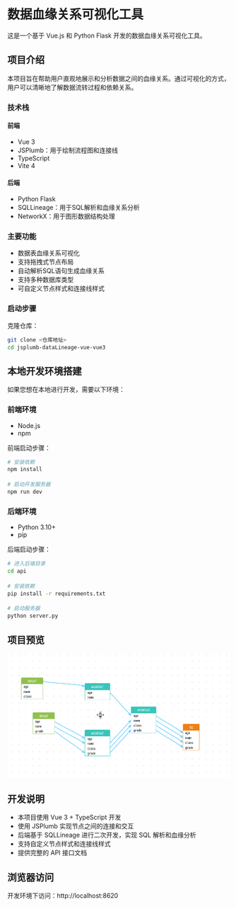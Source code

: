 # 数据血缘关系可视化工具

这是一个基于 Vue.js 和 Python Flask 开发的数据血缘关系可视化工具。

## 项目介绍

本项目旨在帮助用户直观地展示和分析数据之间的血缘关系。通过可视化的方式，用户可以清晰地了解数据流转过程和依赖关系。

### 技术栈

#### 前端
- Vue 3
- JSPlumb：用于绘制流程图和连接线
- TypeScript
- Vite 4

#### 后端
- Python Flask
- SQLLineage：用于SQL解析和血缘关系分析
- NetworkX：用于图形数据结构处理

### 主要功能
- 数据表血缘关系可视化
- 支持拖拽式节点布局
- 自动解析SQL语句生成血缘关系
- 支持多种数据库类型
- 可自定义节点样式和连接线样式


### 启动步骤

克隆仓库：
```bash
git clone <仓库地址>
cd jsplumb-dataLineage-vue-vue3
```



## 本地开发环境搭建

如果您想在本地进行开发，需要以下环境：

### 前端环境
- Node.js
- npm

前端启动步骤：
```bash
# 安装依赖
npm install

# 启动开发服务器
npm run dev
```

### 后端环境
- Python 3.10+
- pip

后端启动步骤：
```bash
# 进入后端目录
cd api

# 安装依赖
pip install -r requirements.txt

# 启动服务器
python server.py
```

## 项目预览

![数据血缘关系示例](src/assets/sample.png)

## 开发说明

- 本项目使用 Vue 3 + TypeScript 开发
- 使用 JSPlumb 实现节点之间的连接和交互
- 后端基于 SQLLineage 进行二次开发，实现 SQL 解析和血缘分析
- 支持自定义节点样式和连接线样式
- 提供完整的 API 接口文档

## 浏览器访问

开发环境下访问：http://localhost:8620

